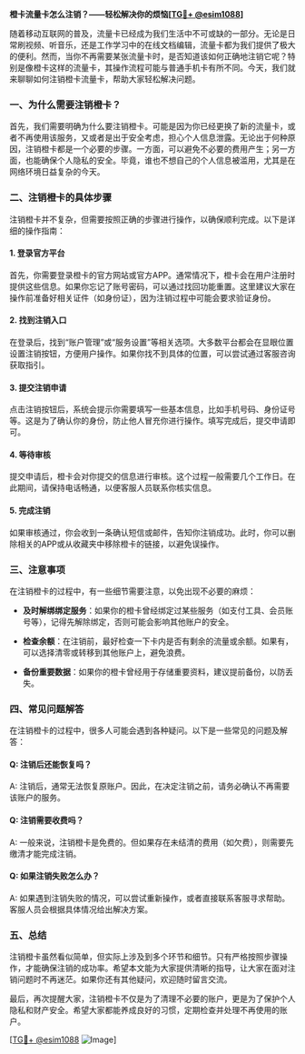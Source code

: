 **橙卡流量卡怎么注销？——轻松解决你的烦恼[[TG💪+ @esim1088](https://t.me/s/esim1088)]**

随着移动互联网的普及，流量卡已经成为我们生活中不可或缺的一部分。无论是日常刷视频、听音乐，还是工作学习中的在线文档编辑，流量卡都为我们提供了极大的便利。然而，当你不再需要某张流量卡时，是否知道该如何正确地注销它呢？特别是像橙卡这样的流量卡，其操作流程可能与普通手机卡有所不同。今天，我们就来聊聊如何注销橙卡流量卡，帮助大家轻松解决问题。

### 一、为什么需要注销橙卡？

首先，我们需要明确为什么要注销橙卡。可能是因为你已经更换了新的流量卡，或者不再使用该服务，又或者是出于安全考虑，担心个人信息泄露。无论出于何种原因，注销橙卡都是一个必要的步骤。一方面，可以避免不必要的费用产生；另一方面，也能确保个人隐私的安全。毕竟，谁也不想自己的个人信息被滥用，尤其是在网络环境日益复杂的今天。

### 二、注销橙卡的具体步骤

注销橙卡并不复杂，但需要按照正确的步骤进行操作，以确保顺利完成。以下是详细的操作指南：

#### 1. 登录官方平台

首先，你需要登录橙卡的官方网站或官方APP。通常情况下，橙卡会在用户注册时提供这些信息。如果你忘记了账号密码，可以通过找回功能重置。这里建议大家在操作前准备好相关证件（如身份证），因为注销过程中可能会要求验证身份。

#### 2. 找到注销入口

在登录后，找到“账户管理”或“服务设置”等相关选项。大多数平台都会在显眼位置设置注销按钮，方便用户操作。如果你找不到具体的位置，可以尝试通过客服咨询获取指引。

#### 3. 提交注销申请

点击注销按钮后，系统会提示你需要填写一些基本信息，比如手机号码、身份证号等。这是为了确认你的身份，防止他人冒充你进行操作。填写完成后，提交申请即可。

#### 4. 等待审核

提交申请后，橙卡会对你提交的信息进行审核。这个过程一般需要几个工作日。在此期间，请保持电话畅通，以便客服人员联系你核实信息。

#### 5. 完成注销

如果审核通过，你会收到一条确认短信或邮件，告知你注销成功。此时，你可以删除相关的APP或从收藏夹中移除橙卡的链接，以避免误操作。

### 三、注意事项

在注销橙卡的过程中，有一些细节需要注意，以免出现不必要的麻烦：

- **及时解绑绑定服务**：如果你的橙卡曾经绑定过某些服务（如支付工具、会员账号等），记得先解除绑定，否则可能会影响其他账户的安全。
  
- **检查余额**：在注销前，最好检查一下卡内是否有剩余的流量或余额。如果有，可以选择清零或转移到其他账户上，避免浪费。

- **备份重要数据**：如果你的橙卡曾经用于存储重要资料，建议提前备份，以防丢失。

### 四、常见问题解答

在注销橙卡的过程中，很多人可能会遇到各种疑问。以下是一些常见的问题及解答：

#### Q: 注销后还能恢复吗？

A: 注销后，通常无法恢复原账户。因此，在决定注销之前，请务必确认不再需要该账户的服务。

#### Q: 注销需要收费吗？

A: 一般来说，注销橙卡是免费的。但如果存在未结清的费用（如欠费），则需要先缴清才能完成注销。

#### Q: 如果注销失败怎么办？

A: 如果遇到注销失败的情况，可以尝试重新操作，或者直接联系客服寻求帮助。客服人员会根据具体情况给出解决方案。

### 五、总结

注销橙卡虽然看似简单，但实际上涉及到多个环节和细节。只有严格按照步骤操作，才能确保注销的成功率。希望本文能为大家提供清晰的指导，让大家在面对注销问题时不再迷茫。如果你还有其他疑问，欢迎随时留言交流。

最后，再次提醒大家，注销橙卡不仅是为了清理不必要的账户，更是为了保护个人隐私和财产安全。希望大家都能养成良好的习惯，定期检查并处理不再使用的账户。

[[TG💪+ @esim1088](https://t.me/s/esim1088) ![Image](https://i.postimg.cc/4NQfJmqS/Snipaste-2025-05-13-00-14-12.png)]